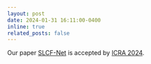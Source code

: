 ```yaml
---
layout: post
date: 2024-01-31 16:11:00-0400
inline: true
related_posts: false
---
```


Our paper [SLCF-Net](https://arxiv.org/abs/2403.08885) is accepted by [ICRA 2024](https://2024.ieee-icra.org/).